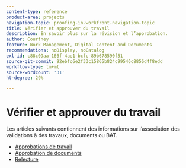 ```yaml
---
content-type: reference
product-area: projects
navigation-topic: proofing-in-workfront-navigation-topic
title: Vérifier et approuver du travail
description: En savoir plus sur la révision et l’approbation.
author: Courtney
feature: Work Management, Digital Content and Documents
recommendations: noDisplay, noCatalog
exl-id: c88c09aa-166f-4ae1-bcfc-89b678590f51
source-git-commit: 92ebfc6e2f33c15865b824c99546c8856d4f8edd
workflow-type: tm+mt
source-wordcount: '31'
ht-degree: 29%

---
```


# Vérifier et approuver du travail

Les articles suivants contiennent des informations sur l’association des validations à des travaux, documents ou BAT.

<!-- * [Limited document and proof decision for non-paid users overview](/help/quicksilver/review-and-approve-work/proof-doc-decision-limits.md) -->
* [Approbations de travail](../review-and-approve-work/manage-approvals/manage-approvals.md)
* [Approbation de documents](../review-and-approve-work/document-reviews-and-approvals/document-reviews-and-approvals.md)
* [Relecture](../review-and-approve-work/proofing/proofing.md)


